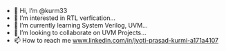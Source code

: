 - 👋 Hi, I’m @kurm33
- 👀 I’m interested in RTL verfication...
- 🌱 I’m currently learning System Verilog, UVM...
- 💞️ I’m looking to collaborate on UVM Projects...
- 📫 How to reach me www.linkedin.com/in/jyoti-prasad-kurmi-a171a4107

<!---
kurm33/kurm33 is a ✨ special ✨ repository because its `README.md` (this file) appears on your GitHub profile.
You can click the Preview link to take a look at your changes.
--->
